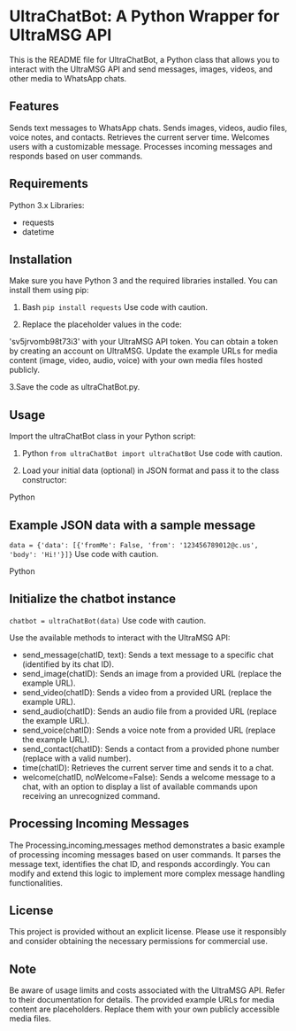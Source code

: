 # UltraChatBot: A Python Wrapper for UltraMSG API
This is the README file for UltraChatBot, a Python class that allows you to interact with the UltraMSG API and send messages, images, videos, and other media to WhatsApp chats.

## Features
Sends text messages to WhatsApp chats.
Sends images, videos, audio files, voice notes, and contacts.
Retrieves the current server time.
Welcomes users with a customizable message.
Processes incoming messages and responds based on user commands.

## Requirements
Python 3.x
Libraries:
- requests
- datetime

## Installation
Make sure you have Python 3 and the required libraries installed. You can install them using pip:

1. Bash
`pip install requests`
Use code with caution.

2. Replace the placeholder values in the code:

'sv5jrvomb98t73i3' with your UltraMSG API token. You can obtain a token by creating an account on UltraMSG.
Update the example URLs for media content (image, video, audio, voice) with your own media files hosted publicly.

3.Save the code as ultraChatBot.py.

## Usage
Import the ultraChatBot class in your Python script:

1. Python
`from ultraChatBot import ultraChatBot`
Use code with caution.

2. Load your initial data (optional) in JSON format and pass it to the class constructor:

Python
## Example JSON data with a sample message
`data = {'data': [{'fromMe': False, 'from': '123456789012@c.us', 'body': 'Hi!'}]}`
Use code with caution.

Python
## Initialize the chatbot instance
`chatbot = ultraChatBot(data)`
Use code with caution.

Use the available methods to interact with the UltraMSG API:

- send_message(chatID, text): Sends a text message to a specific chat (identified by its chat ID).
- send_image(chatID): Sends an image from a provided URL (replace the example URL).
- send_video(chatID): Sends a video from a provided URL (replace the example URL).
- send_audio(chatID): Sends an audio file from a provided URL (replace the example URL).
- send_voice(chatID): Sends a voice note from a provided URL (replace the example URL).
- send_contact(chatID): Sends a contact from a provided phone number (replace with a valid number).
- time(chatID): Retrieves the current server time and sends it to a chat.
- welcome(chatID, noWelcome=False): Sends a welcome message to a chat, with an option to display a list of available commands upon receiving an unrecognized command.

## Processing Incoming Messages
The Processingـincomingـmessages method demonstrates a basic example of processing incoming messages based on user commands. It parses the message text, identifies the chat ID, and responds accordingly. You can modify and extend this logic to implement more complex message handling functionalities.

## License
This project is provided without an explicit license. Please use it responsibly and consider obtaining the necessary permissions for commercial use.

## Note
Be aware of usage limits and costs associated with the UltraMSG API. Refer to their documentation for details.
The provided example URLs for media content are placeholders. Replace them with your own publicly accessible media files.
